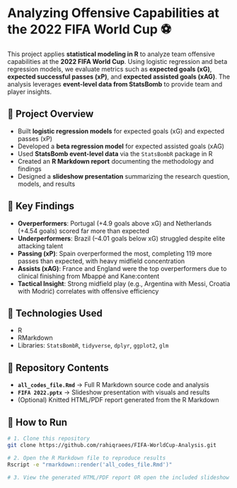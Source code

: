 # Analyzing Offensive Capabilities at the 2022 FIFA World Cup ⚽

This project applies **statistical modeling in R** to analyze team offensive capabilities at the **2022 FIFA World Cup**. Using logistic regression and beta regression models, we evaluate metrics such as **expected goals (xG)**, **expected successful passes (xP)**, and **expected assisted goals (xAG)**. The analysis leverages **event-level data from StatsBomb** to provide team and player insights.

## 🔹 Project Overview
- Built **logistic regression models** for expected goals (xG) and expected passes (xP)  
- Developed a **beta regression model** for expected assisted goals (xAG)  
- Used **StatsBomb event-level data** via the `StatsBombR` package in R  
- Created an **R Markdown report** documenting the methodology and findings  
- Designed a **slideshow presentation** summarizing the research question, models, and results  

## 🔹 Key Findings
- **Overperformers**: Portugal (+4.9 goals above xG) and Netherlands (+4.54 goals) scored far more than expected
- **Underperformers**: Brazil (–4.01 goals below xG) struggled despite elite attacking talent
- **Passing (xP)**: Spain overperformed the most, completing 119 more passes than expected, with heavy midfield concentration
- **Assists (xAG)**: France and England were the top overperformers due to clinical finishing from Mbappé and Kane:content
- **Tactical Insight**: Strong midfield play (e.g., Argentina with Messi, Croatia with Modrić) correlates with offensive efficiency

## 🔹 Technologies Used
- R  
- RMarkdown  
- Libraries: `StatsBombR`, `tidyverse`, `dplyr`, `ggplot2`, `glm`  

## 🔹 Repository Contents
- **`all_codes_file.Rmd`** → Full R Markdown source code and analysis  
- **`FIFA 2022.pptx`** → Slideshow presentation with visuals and results  
- (Optional) Knitted HTML/PDF report generated from the R Markdown  

## 🔹 How to Run
```bash
# 1. Clone this repository
git clone https://github.com/rahiqraees/FIFA-WorldCup-Analysis.git

# 2. Open the R Markdown file to reproduce results
Rscript -e "rmarkdown::render('all_codes_file.Rmd')"

# 3. View the generated HTML/PDF report OR open the included slideshow for a summary
